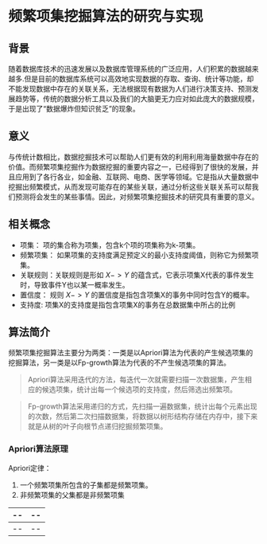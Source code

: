 # 

# 频繁项集挖掘算法的研究与实现

## 背景
随着数据库技术的迅速发展以及数据库管理系统的广泛应用，人们积累的数据越来越多.但是目前的数据库系统可以高效地实现数据的存取、查询、统计等功能，却不能发现数据中存在的关联关系，无法根据现有数据为人们进行决策支持、预测发展趋势等，传统的数据分析工具以及我们的大脑更无力应对如此庞大的数据规模，于是出现了“数据爆炸但知识贫乏”的现象。


## 意义

与传统计数相比，数据挖掘技术可以帮助人们更有效的利用利用海量数据中存在的价值。而频繁项集挖掘作为数据挖掘的重要内容之一，已经得到了很快的发展，并且应用到了各行各业，如金融、互联网、电商、医学等领域。它是指从大量数据中挖掘出频繁模式，从而发现可能存在的某些关联，通过分析这些关联关系可以帮我们预测将会发生的某些事情。因此，对频繁项集挖掘技术的研究具有重要的意义。


## 相关概念

- 项集： 项的集合称为项集，包含k个项的项集称为k-项集。
- 频繁项集： 如果项集的支持度满足预定义的最小支持度阈值，则称它为频繁项集。
- 关联规则：关联规则是形如 $X->Y$ 的蕴含式，它表示项集X代表的事件发生时，导致事件Y也以某一概率发生。
- 置信度： 规则 $X->Y$ 的置信度是指包含项集X的事务中同时包含Y的概率。
- 支持度: 项集X的支持度是指包含项集X的事务在总数据集中所占的比例

## 算法简介

频繁项集挖掘算法主要分为两类：一类是以Apriori算法为代表的产生候选项集的挖掘算法，另一类是以Fp-growth算法为代表的不产生候选项集的算法。

> Apriori算法采用迭代的方法，每迭代一次就需要扫描一次数据集，产生相应的候选项集，统计出每一个候选项的支持度，然后筛选出频繁项。

> Fp-growth算法采用递归的方式，先扫描一遍数据集，统计出每个元素出现的次数，然后第二次扫描数据集，将数据以树形结构存储在内存中，接下来就是从树的叶子向根节点递归挖掘频繁项集。

### Apriori算法原理

Apriori定律： 
1. 一个频繁项集所包含的子集都是频繁项集。
2. 非频繁项集的父集都是非频繁项集

|--|--|
|--|--|
|--|--|



